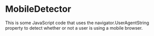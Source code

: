 # MobileDetector
This is some JavaScript code that uses the navigator.UserAgentString property to detect whether or not a user is using a mobile browser.
